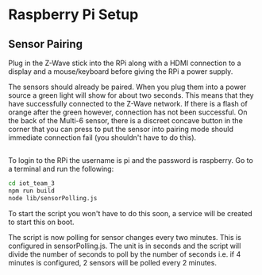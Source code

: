 # Raspberry Pi Setup

## Sensor Pairing

Plug in the Z-Wave stick into the RPi along with a HDMI connection to a display and a mouse/keyboard before giving the RPi a power supply.

The sensors should already be paired. When you plug them into a power source a green light will show for about two seconds. 
This means that they have successfully connected to the Z-Wave network. If there is a flash of orange after the green however,
connection has not been successful. On the back of the Multi-6 sensor, there is a discreet concave button in the corner that you
can press to put the sensor into pairing mode should immediate connection fail (you shouldn't have to do this).

##
To login to the RPi the username is pi and the password is raspberry. Go to a terminal and run the following:

```bash
cd iot_team_3
npm run build
node lib/sensorPolling.js
```

To start the script you won't have to do this soon, a service will be created to start this on boot.

The script is now polling for sensor changes every two minutes. This is configured in sensorPolling.js. 
The unit is in seconds and the script will divide the number of seconds to poll by the number of seconds
i.e. if 4 minutes is configured, 2 sensors will be polled every 2 minutes.